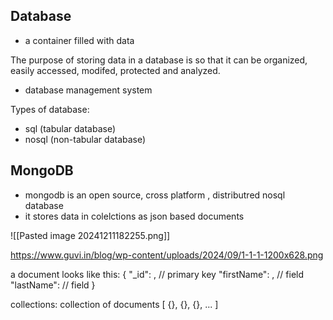 
## Database 

- a container filled with data

The purpose of storing data in a database is so that it can be organized, easily accessed, modifed, protected and analyzed.

- database management system

Types of database:
- sql (tabular database)
- nosql (non-tabular database)

## MongoDB

- mongodb is an open source, cross platform , distributred nosql database
- it stores data in colelctions as json based documents

![[Pasted image 20241211182255.png]]

https://www.guvi.in/blog/wp-content/uploads/2024/09/1-1-1-1200x628.png 


a document looks like this:
{
	"_id": , // primary key
	"firstName": , // field
	"lastName":  // field
}

collections: collection of documents
[
	{}, {}, {}, ...
]
